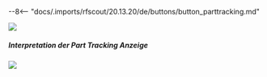 
--8<-- "docs/.imports/rfscout/20.13.20/de/buttons/button_parttracking.md"

![](Bilder/RF_SCOUT_process_analysis_parttraking_01.png)

##### Interpretation der Part Tracking Anzeige

![](Bilder/RF_SCOUT_process_analysis_parttraking_02.png)
